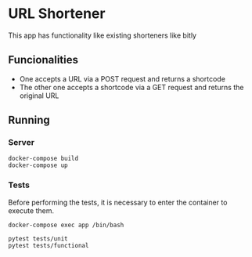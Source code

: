 # URL Shortener

This app has functionality like existing shorteners like bitly

## Funcionalities

- One accepts a URL via a POST request and returns a shortcode
- The other one accepts a shortcode via a GET request and returns the original URL


## Running

### Server

```
docker-compose build
docker-compose up
```

### Tests
Before performing the tests, it is necessary to enter the container to execute them.

```
docker-compose exec app /bin/bash
```

```shell
pytest tests/unit 
pytest tests/functional
```

